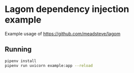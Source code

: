 # Lagom dependency injection example

Example usage of https://github.com/meadsteve/lagom

## Running
```bash
pipenv install
pipenv run uvicorn example:app --reload
```